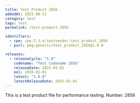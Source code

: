 ```yaml
---
title: Test Product 2856
addedAt: 2025-08-21
category: test
tags: test
permalink: /test-product-2856

identifiers:
  - cpe: cpe:2.3:a:testvendor:test_product_2856
  - purl: pkg:generic/test_product_2856@1.0.0

releases:
  - releaseCycle: "1.0"
    codename: "Test Codename 2856"
    releaseDate: 2025-01-01
    eol: 2026-01-01
    latest: "1.0.0"
    latestReleaseDate: 2025-01-01
---
```


This is a test product file for performance testing. Number: 2856
